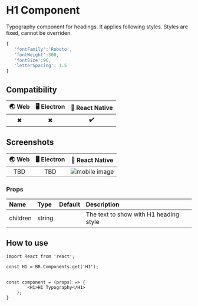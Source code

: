 
# H1 Component

Typography component for headings. It applies following styles. Styles are fixed, cannot be overriden.

```javascript
{
   'fontFamily':'Roboto',
   'fontWeight':300,
   'fontSize':96,
   'letterSpacing': 1.5
}
```

## Compatibility

| 🌏 Web | 🖥 Electron | 📱 React Native |
| :----: | :---------: | :-------------: |
| ✖      | ✖           | ✔️              |

## Screenshots

| 🌏 Web | 🖥 Electron | 📱 React Native |
| :---: | :--------: | :------------: |
|   TBD  |    TBD   |  ![mobile image](./screenshots/Overline.png)|

### Props

| Name     | Type      | Default | Description                |
| :------- | :-------- | :------ | :------------------------- |
| children | string |         | The text to show with H1 heading style

## How to use

```react
import React from 'react';

const H1 = BR.Components.get('H1');


const component = (props) => {
        <H1>H1 Typography</H1>
    );
}

```